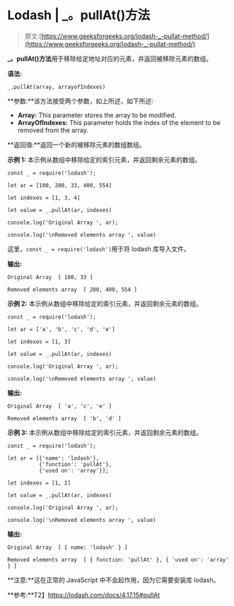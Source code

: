 # Lodash | _。pullAt()方法

> 原文:[https://www.geeksforgeeks.org/lodash-_-pullat-method/](https://www.geeksforgeeks.org/lodash-_-pullat-method/)

**_。pullAt()方法**用于移除给定地址对应的元素，并返回被移除元素的数组。

**语法:**

```
_.pullAt(array, arrayofIndexes)
```

**参数:**该方法接受两个参数，如上所述，如下所述:

*   **Array:** This parameter stores the array to be modified.
*   **ArrayOfIndexes:** This parameter holds the index of the element to be removed from the array.

**返回值:**返回一个新的被移除元素的数组数组。

**示例 1:** 本示例从数组中移除给定的索引元素，并返回剩余元素的数组。

```
const _ = require('lodash');

let ar = [100, 200, 33, 400, 554]

let indexes = [1, 3, 4]

let value = _.pullAt(ar, indexes)

console.log('Original Array ', ar);

console.log('\nRemoved elements array ', value)
```

这里，`const _ = require('lodash')`用于将 lodash 库导入文件。

**输出:**

```
Original Array  [ 100, 33 ]

Removed elements array  [ 200, 400, 554 ]

```

**示例 2:** 本示例从数组中移除给定的索引元素，并返回剩余元素的数组。

```
const _ = require('lodash');

let ar = ['a', 'b', 'c', 'd', 'e']

let indexes = [1, 3]

let value = _.pullAt(ar, indexes)

console.log('Original Array ', ar);

console.log('\nRemoved elements array ', value)
```

**输出:**

```
Original Array  [ 'a', 'c', 'e' ]

Removed elements array  [ 'b', 'd' ]

```

**示例 3:** 本示例从数组中移除给定的索引元素，并返回剩余元素的数组。

```
const _ = require('lodash');

let ar = [{'name': 'lodash'}, 
          {'function': 'pullAt'}, 
          {'used on': 'array'}];

let indexes = [1, 2]

let value = _.pullAt(ar, indexes)

console.log('Original Array ', ar);

console.log('\nRemoved elements array ', value)
```

**输出:**

```
Original Array  [ { name: 'lodash' } ]

Removed elements array  [ { function: 'pullAt' }, { 'used on': 'array' } ]

```

**注意:**这在正常的 JavaScript 中不会起作用，因为它需要安装库 lodash。

**参考:**T2】https://lodash.com/docs/4.17.15#pullAt